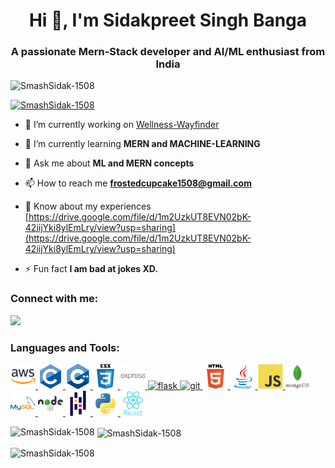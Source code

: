 <h1 align="center">Hi 👋, I'm Sidakpreet Singh Banga</h1>
<h3 align="center">A passionate Mern-Stack developer and AI/ML enthusiast from India</h3>

<p align="left"> <img src="https://komarev.com/ghpvc/?username=SmashSidak-1508&label=Profile%20views&color=0e75b6&style=flat" alt="SmashSidak-1508" /> </p>

<p align="left"> <a href="https://github.com/ryo-ma/github-profile-trophy"><img src="https://github-profile-trophy.vercel.app/?username=SmashSidak-1508" alt="SmashSidak-1508" /></a> </p>

- 🔭 I’m currently working on [Wellness-Wayfinder](https://github.com/SmashSidak-1508/wellness-wayfinder)

- 🌱 I’m currently learning **MERN and MACHINE-LEARNING**

- 💬 Ask me about **ML and MERN concepts**

- 📫 How to reach me **frostedcupcake1508@gmail.com**

- 📄 Know about my experiences [https://drive.google.com/file/d/1m2UzkUT8EVN02bK-42iijYki8ylEmLry/view?usp=sharing](https://drive.google.com/file/d/1m2UzkUT8EVN02bK-42iijYki8ylEmLry/view?usp=sharing)

- ⚡ Fun fact **I am bad at jokes XD.**

<h3 align="left">Connect with me:</h3>
<a href="www.linkedin.com/in/sidakpreet-singh-44b8561b9"><img src="https://img.shields.io/badge/LinkedIn-0077B5?style=for-the-badge&logo=linkedin&logoColor=white"/></a>
<p align="left">
</p>

<h3 align="left">Languages and Tools:</h3>
<p align="left"> <a href="https://aws.amazon.com" target="_blank" rel="noreferrer"> <img src="https://raw.githubusercontent.com/devicons/devicon/master/icons/amazonwebservices/amazonwebservices-original-wordmark.svg" alt="aws" width="40" height="40"/> </a> <a href="https://www.cprogramming.com/" target="_blank" rel="noreferrer"> <img src="https://raw.githubusercontent.com/devicons/devicon/master/icons/c/c-original.svg" alt="c" width="40" height="40"/> </a> <a href="https://www.w3schools.com/cpp/" target="_blank" rel="noreferrer"> <img src="https://raw.githubusercontent.com/devicons/devicon/master/icons/cplusplus/cplusplus-original.svg" alt="cplusplus" width="40" height="40"/> </a> <a href="https://www.w3schools.com/css/" target="_blank" rel="noreferrer"> <img src="https://raw.githubusercontent.com/devicons/devicon/master/icons/css3/css3-original-wordmark.svg" alt="css3" width="40" height="40"/> </a> <a href="https://expressjs.com" target="_blank" rel="noreferrer"> <img src="https://raw.githubusercontent.com/devicons/devicon/master/icons/express/express-original-wordmark.svg" alt="express" width="40" height="40"/> </a> <a href="https://flask.palletsprojects.com/" target="_blank" rel="noreferrer"> <img src="https://www.vectorlogo.zone/logos/pocoo_flask/pocoo_flask-icon.svg" alt="flask" width="40" height="40"/> </a> <a href="https://git-scm.com/" target="_blank" rel="noreferrer"> <img src="https://www.vectorlogo.zone/logos/git-scm/git-scm-icon.svg" alt="git" width="40" height="40"/> </a> <a href="https://www.w3.org/html/" target="_blank" rel="noreferrer"> <img src="https://raw.githubusercontent.com/devicons/devicon/master/icons/html5/html5-original-wordmark.svg" alt="html5" width="40" height="40"/> </a> <a href="https://www.java.com" target="_blank" rel="noreferrer"> <img src="https://raw.githubusercontent.com/devicons/devicon/master/icons/java/java-original.svg" alt="java" width="40" height="40"/> </a> <a href="https://developer.mozilla.org/en-US/docs/Web/JavaScript" target="_blank" rel="noreferrer"> <img src="https://raw.githubusercontent.com/devicons/devicon/master/icons/javascript/javascript-original.svg" alt="javascript" width="40" height="40"/> </a> <a href="https://www.mongodb.com/" target="_blank" rel="noreferrer"> <img src="https://raw.githubusercontent.com/devicons/devicon/master/icons/mongodb/mongodb-original-wordmark.svg" alt="mongodb" width="40" height="40"/> </a> <a href="https://www.mysql.com/" target="_blank" rel="noreferrer"> <img src="https://raw.githubusercontent.com/devicons/devicon/master/icons/mysql/mysql-original-wordmark.svg" alt="mysql" width="40" height="40"/> </a> <a href="https://nodejs.org" target="_blank" rel="noreferrer"> <img src="https://raw.githubusercontent.com/devicons/devicon/master/icons/nodejs/nodejs-original-wordmark.svg" alt="nodejs" width="40" height="40"/> </a> <a href="https://pandas.pydata.org/" target="_blank" rel="noreferrer"> <img src="https://raw.githubusercontent.com/devicons/devicon/2ae2a900d2f041da66e950e4d48052658d850630/icons/pandas/pandas-original.svg" alt="pandas" width="40" height="40"/> </a> <a href="https://www.python.org" target="_blank" rel="noreferrer"> <img src="https://raw.githubusercontent.com/devicons/devicon/master/icons/python/python-original.svg" alt="python" width="40" height="40"/> </a> <a href="https://reactjs.org/" target="_blank" rel="noreferrer"> <img src="https://raw.githubusercontent.com/devicons/devicon/master/icons/react/react-original-wordmark.svg" alt="react" width="40" height="40"/> </a> </p>

<p><img align="left" src="https://github-readme-stats.vercel.app/api/top-langs?username=SmashSidak-1508&show_icons=true&locale=en&layout=compact" alt="SmashSidak-1508" /></p>

<p>&nbsp;<img align="center" src="https://github-readme-stats.vercel.app/api?username=SmashSidak-1508&show_icons=true&locale=en" alt="SmashSidak-1508" /></p>

<p><img align="center" src="https://github-readme-streak-stats.herokuapp.com/?user=SmashSidak-1508&" alt="SmashSidak-1508" /></p>


<!---
SmashSidak-1508/SmashSidak-1508 is a ✨ special ✨ repository because its `README.md` (this file) appears on your GitHub profile.
You can click the Preview link to take a look at your changes.
--->

